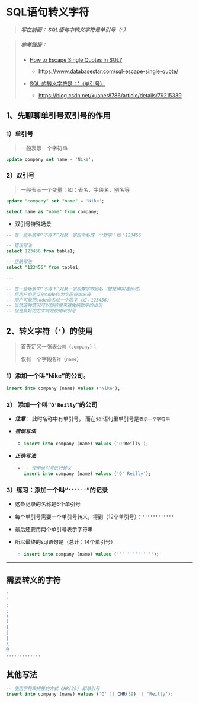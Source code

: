 # SQL语句转义字符

> ***写在前面： SQL语句中转义字符是单引号（`'`）***

> ##### 参考链接：
>
> - [How to Escape Single Quotes in SQL?](https://www.databasestar.com/sql-escape-single-quote/)
>   - https://www.databasestar.com/sql-escape-single-quote/
>
> - [SQL 的转义字符是：'（单引号）](https://blog.csdn.net/xuaner8786/article/details/79215339)
>   - https://blog.csdn.net/xuaner8786/article/details/79215339


## 1、先聊聊单引号双引号的作用

### 1）单引号

> 一般表示一个字符串

```sql
update company set name = 'Nike';
```

### 2）双引号

> 一般表示一个变量：如：表名，字段名，别名等

```sql
update "company" set "name" = 'Nike';

select name as "name" from company;
```

- 双引号特殊场景


```sql
-- 在一些系统中“不得不”对某一字段命名成一个数字：如：123456

-- 错误写法
select 123456 from table1;

-- 正确写法
select "123456" from table1;

---

-- 在一些场景中“不得不”对某一字段数字取别名（曾是确实遇到过）
-- 将用户自定义的code作为字段查询出来
-- 用户可能把code命名成一个数字（如：123456）
-- 当然这种情况可以加前缀来避免纯数字的出现
-- 但是最好的方式就是使用双引号
```



## 2、转义字符（`'`）的使用

> 首先定义一张表`公司`（`company`）；
>
> 仅有一个字段`名称`（`name`）

### 1）添加一个叫“Nike”的公司。

```sql
insert into company (name) values ('Nike');
```

### 2） 添加一个叫“`O'Reilly`”的公司

- ***注意***： 此时名称中有单引号， 而在sql语句里单引号是`表示一个字符串`

- ***错误写法***

  - ```sql
    insert into company (name) values ('O'Reilly');
    ```

- ***正确写法***

  - ```sql
    -- 使用单引号进行转义
    insert into company (name) values ('O''Reilly');
    ```

### 3）练习：添加一个叫“`''''''`”的记录

- 这条记录的名称是6个单引号

- 每个单引号需要一个单引号转义，得到（12个单引号）：`''''''''''''`

- 最后还要用两个单引号表示字符串

- 所以最终的sql语句是（总计：14个单引号）

  - ```sql
    insert into company (name) values ('''''''''''''');
    ```

---

## 需要转义的字符

```bash
'
"
:
;
(
)
[
]
|
\
@
.............
```

## 其他写法

```sql
-- 使用字符串拼接的方式 CHR(39) 即单引号
insert into company (name) values ('O' || CHR(39) || 'Reilly');
```


